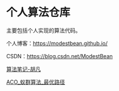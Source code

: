 # 个人算法仓库

主要包括个人实现的算法代码。

个人博客：https://modestbean.github.io/

CSDN：https://blog.csdn.net/ModestBean

[算法笔记-胡凡](./algorithm_hufan)

[ACO_蚁群算法_最优路径](./ACO_aunt_optimal_path)
